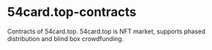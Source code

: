 # 54card.top-contracts
Contracts of 54card.top.  54card.top is NFT market,  supports phased distribution and blind box crowdfunding.
